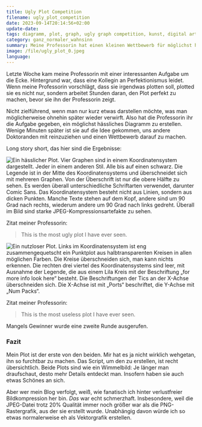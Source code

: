 ```yaml
---
title: Ugly Plot Competition
filename: ugly_plot_competition
date: 2023-09-14T20:14:56+02:00
update-date:
tags: diagramm, plot, graph, ugly graph competition, kunst, digital art, kompression
category: ganz_normaler_wahnsinn
summary: Meine Professorin hat einen kleinen Wettbewerb für möglichst hässliche Diagramme veranstaltet.
image: /file/ugly_plot_0.jpeg
language:
---
```


Letzte Woche kam meine Professorin mit einer interessanten Aufgabe um die Ecke. Hintergrund war, dass eine Kollegin an Perfektionismus leidet. Wenn meine Professorin vorschlägt, dass sie irgendwas plotten soll, plotted sie es nicht nur, sondern arbeitet Stunden daran, den Plot perfekt zu machen, bevor sie ihn der Professorin zeigt.

Nicht zielführend, wenn man nur kurz etwas darstellen möchte, was man möglicherweise ohnehin später wieder verwirft. Also hat die Professorin ihr die Aufgabe gegeben, ein möglichst hässliches Diagramm zu erstellen. Wenige Minuten später ist sie auf die Idee gekommen, uns andere Doktoranden mit reinzuziehen und einen Wettbewerb darauf zu machen.

Long story short, das hier sind die Ergebnisse:

![Ein hässlicher Plot. Vier Graphen sind in einem Koordinatensystem dargestellt. Jeder in einem anderen Stil. Alle bis auf einen schwarz. Die Legende ist in der Mitte des Koordinatensystems und überschneidet sich mit mehreren Graphen. Von der Überschrift ist nur die obere Hälfte zu sehen. Es werden überall unterschiedliche Schriftarten verwendet, darunter Comic Sans. Das Koordinatensystem besteht nicht aus Linien, sondern aus dicken Punkten. Manche Texte stehen auf dem Kopf, andere sind um 90 Grad nach rechts, wiederum andere um 90 Grad nach links gedreht. Überall im Bild sind starke JPEG-Kompressionsartefakte zu sehen.](/file/ugly_plot_0.jpeg "Kompressionsartefakte sind beabsichtigt")

Zitat meiner Professorin:

> This is the most ugly plot I have ever seen.

![Ein nutzloser Plot. Links im Koordinatensystem ist eng zusammengequetscht ein Punktplot aus halbtransparenten Kreisen in allen möglichen Farben. Die Kreise überschneiden sich, man kann nichts erkennen. Die rechten drei viertel des Koordinatensystems sind leer, mit Ausnahme der Legende, die aus einem Lila Kreis mit der Beschriftung „for more info look here“ besteht. Die Beschriftungen der Tics an der X-Achse überschneiden sich. Die X-Achse ist mit „Ports“ beschriftet, die Y-Achse mit „Num Packs“.](/file/ugly_plot_1.webp "for more info look here")

Zitat meiner Professorin:

> This is the most useless plot I have ever seen.

Mangels Gewinner wurde eine zweite Runde ausgerufen.

### Fazit

Mein Plot ist der erste von den beiden. Mir hat es ja nicht wirklich wehgetan, ihn so furchtbar zu machen. Das Script, um den zu erstellen, ist recht übersichtlich. Beide Plots sind wie ein Wimmelbild: Je länger man draufschaut, desto mehr Details entdeckt man. Insofern haben sie auch etwas Schönes an sich.

Aber wer mein Blog verfolgt, weiß, wie fanatisch ich hinter verlustfreier Bildkompression her bin. _Das_ war echt schmerzhaft. Insbesondere, weil die JPEG-Datei trotz 20% Qualität immer noch größer war als die PNG-Rastergrafik, aus der sie erstellt wurde. Unabhängig davon würde ich so etwas normalerweise eh als Vektorgrafik erstellen.
